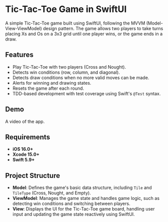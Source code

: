 # Tic-Tac-Toe Game in SwiftUI

A simple Tic-Tac-Toe game built using SwiftUI, following the MVVM (Model-View-ViewModel) design pattern. The game allows two players to take turns placing Xs and Os on a 3x3 grid until one player wins, or the game ends in a draw.

## Features

- Play Tic-Tac-Toe with two players (Cross and Nought).
- Detects win conditions (row, column, and diagonal).
- Detects draw conditions when no more valid moves can be made.
- Alerts for winning and drawing states.
- Resets the game after each round.
- TDD-based development with test coverage using Swift's `@Test` syntax.

## Demo

A video of the app.

## Requirements

- **iOS 16.0+**
- **Xcode 15.0+**
- **Swift 5.9+**

## Project Structure

- **Model**: Defines the game's basic data structure, including `Tile` and `TileType` (Cross, Nought, and Empty).
- **ViewModel**: Manages the game state and handles game logic, such as detecting win conditions and switching between players.
- **View**: Displays the UI for the Tic-Tac-Toe game board, handling user input and updating the game state reactively using SwiftUI.
